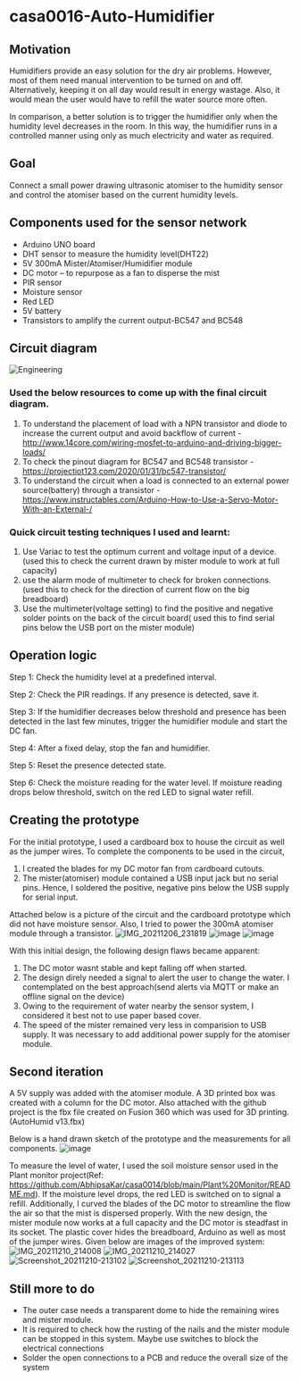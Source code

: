 # casa0016-Auto-Humidifier

## Motivation
Humidifiers provide an easy solution for the dry air problems. However, most of them need manual intervention to be turned on and off. Alternatively, keeping it on all day would result in energy wastage. Also, it would mean the user would have to refill the water source more often.

In comparison, a better solution is to trigger the humidifier only when the humidity level decreases in the room. 
In this way, the humidifier runs in a controlled manner using only as much electricity and water as required.

## Goal
Connect a small power drawing ultrasonic atomiser to the humidity sensor and control the atomiser based on the current humidity levels.

## Components used for the sensor network
<ul>
  <li>Arduino UNO board</li>
  <li>DHT sensor to measure the humidity level(DHT22)</li>
  <li>5V 300mA Mister/Atomiser/Humidifier module</li>
  <li>DC motor – to repurpose as a fan to disperse the mist</li>
  <li>PIR sensor</li>
  <li>Moisture sensor</li>
  <li>Red LED</li>
  <li>5V battery</li>
  <li>Transistors to amplify the current output-BC547 and BC548</li>
</ul>

## Circuit diagram
![Engineering](https://user-images.githubusercontent.com/91799774/145638139-87c108ed-cdf4-4b8b-83be-5279f4f97933.jpg "Made from website https://cloud.smartdraw.com/editor.aspx")

### Used the below resources to come up with the final circuit diagram.
1. To understand the placement of load with a NPN transistor and diode to increase the current output and avoid backflow of current -http://www.14core.com/wiring-mosfet-to-arduino-and-driving-bigger-loads/
2. To check the pinout diagram for BC547 and BC548 transistor - https://projectiot123.com/2020/01/31/bc547-transistor/
3. To understand the circuit when a load is connected to an external power source(battery) through a transistor - https://www.instructables.com/Arduino-How-to-Use-a-Servo-Motor-With-an-External-/

### Quick circuit testing techniques I used and learnt:
1. Use Variac to test the optimum current and voltage input of a device.(used this to check the current drawn by mister module to work at full capacity)
2. use the alarm mode of multimeter to check for broken connections. (used this to check for the direction of current flow on the big breadboard)
3. Use the multimeter(voltage setting) to find the positive and negative solder points on the back of the circuit board( used this to find serial pins below the USB port on the mister module)


## Operation logic

Step 1: Check the humidity level at a predefined interval.

Step 2: Check the PIR readings. If any presence is detected, save it.

Step 3: If the humidifier decreases below threshold and presence has been detected 
in the last few minutes, trigger the humidifier module and start the DC fan.

Step 4: After a fixed delay, stop the fan and humidifier.

Step 5: Reset the presence detected state.

Step 6: Check the moisture reading for the water level. If moisture reading drops below threshold, switch on the red LED to signal water refill.

## Creating the prototype
For the initial prototype, I used a cardboard box to house the circuit as well as the jumper wires. 
To complete the components to be used in the circuit,
1. I created the blades for my DC motor fan from cardboard cutouts.
2. The mister(atomiser) module contained a USB input jack but no serial pins. Hence, I soldered the positive, negative pins below the USB supply for serial input.


Attached below is a picture of the circuit and the cardboard prototype which did not have moisture sensor. Also, I tried to power the 300mA atomiser module through a transistor.
![IMG_20211206_231819](https://user-images.githubusercontent.com/91799774/145641174-4b67e08a-c1c0-4676-a36e-7155655619d4.jpg)
![image](https://user-images.githubusercontent.com/91799774/145641221-0a01fbc6-edaa-4104-a3ae-f050fa126c88.png)
![image](https://user-images.githubusercontent.com/91799774/145641299-68965ec5-e268-482c-ab2d-b20f53d5963b.png)

With this initial design, the following design flaws became apparent:
1. The DC motor wasnt stable and kept falling off when started.
2. The design direly needed a signal to alert the user to change the water. I contemplated on the best approach(send alerts via MQTT or make an offline signal on the device)
3. Owing to the requirement of water nearby the sensor system, I considered it best not to use paper based cover.
4. The speed of the mister remained very less in comparision to USB supply. It was necessary to add additional power supply for the atomiser module.

## Second iteration
A 5V supply was added with the atomiser module. 
A 3D printed box was created with a column for the DC motor. Also attached with the github project is the fbx file created on Fusion 360 which was used for 3D printing.
(AutoHumid v13.fbx)

Below is a hand drawn sketch of the prototype and the measurements for all components.
![image](https://user-images.githubusercontent.com/91799774/145987237-25f2ae36-0d83-4bcd-b5f8-d1dc9a87e6e5.png)

To measure the level of water, I used the soil moisture sensor used in the Plant monitor project(Ref: https://github.com/AbhipsaKar/casa0014/blob/main/Plant%20Monitor/README.md). If the moisture level drops, the red LED is switched on to signal a refill.
Additionally, I curved the blades of the DC motor to streamline the flow the air so that the mist is dispersed properly.
With the new design, the mister module now works at a full capacity and the DC motor is steadfast in its socket.
The plastic cover hides the breadboard, Arduino as well as most of the jumper wires.
Given below are images of the improved system:
![IMG_20211210_214008](https://user-images.githubusercontent.com/91799774/145645140-95794ed5-6b0b-4157-980c-8b55305121f8.jpg)
![IMG_20211210_214027](https://user-images.githubusercontent.com/91799774/145645151-a034e556-0e45-40d8-b981-16524deb27b3.jpg)
![Screenshot_20211210-213102](https://user-images.githubusercontent.com/91799774/145645159-151591cc-26fd-421e-83a0-e5656d90341e.jpg)
![Screenshot_20211210-213113](https://user-images.githubusercontent.com/91799774/145645266-35494ffe-eeb2-4e87-91a1-e3f7cb7f5eb0.jpg)

## Still more to do
<ul>
  <li>The outer case needs a transparent dome to hide the remaining wires and mister module.</li>
  <li>It is required to check how the rusting of the nails and the mister module can be stopped in this system. Maybe use switches to block the electrical connections </li>
  <li>Solder the open connections to a PCB and reduce the overall size of the system</li>
</ul>
